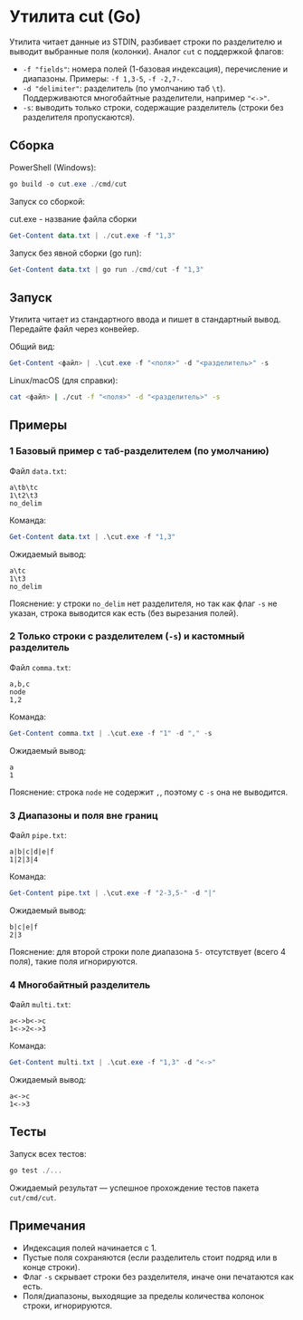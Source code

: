 # Утилита cut (Go)

Утилита читает данные из STDIN, разбивает строки по разделителю и выводит выбранные поля (колонки). Аналог `cut` с поддержкой флагов:

- `-f "fields"`: номера полей (1-базовая индексация), перечисление и диапазоны. Примеры: `-f 1,3-5`, `-f -2,7-`.
- `-d "delimiter"`: разделитель (по умолчанию таб `\t`). Поддерживаются многобайтные разделители, например `"<->"`.
- `-s`: выводить только строки, содержащие разделитель (строки без разделителя пропускаются).

## Сборка

PowerShell (Windows):

```powershell
go build -o cut.exe ./cmd/cut
```

Запуск со сборкой:

cut.exe - название файла сборки
```powershell
Get-Content data.txt | ./cut.exe -f "1,3"
```



Запуск без явной сборки (go run):

```powershell
Get-Content data.txt | go run ./cmd/cut -f "1,3"
```

## Запуск

Утилита читает из стандартного ввода и пишет в стандартный вывод. Передайте файл через конвейер.

Общий вид:

```powershell
Get-Content <файл> | .\cut.exe -f "<поля>" -d "<разделитель>" -s
```

Linux/macOS (для справки):

```bash
cat <файл> | ./cut -f "<поля>" -d "<разделитель>" -s
```

## Примеры

### 1 Базовый пример с таб-разделителем (по умолчанию)

Файл `data.txt`:

```
a\tb\tc
1\t2\t3
no_delim
```

Команда:

```powershell
Get-Content data.txt | .\cut.exe -f "1,3"
```

Ожидаемый вывод:

```
a\tc
1\t3
no_delim
```

Пояснение: у строки `no_delim` нет разделителя, но так как флаг `-s` не указан, строка выводится как есть (без вырезания полей).

### 2 Только строки с разделителем (`-s`) и кастомный разделитель

Файл `comma.txt`:

```
a,b,c
node
1,2
```

Команда:

```powershell
Get-Content comma.txt | .\cut.exe -f "1" -d "," -s
```

Ожидаемый вывод:

```
a
1
```

Пояснение: строка `node` не содержит `,`, поэтому с `-s` она не выводится.

### 3 Диапазоны и поля вне границ

Файл `pipe.txt`:

```
a|b|c|d|e|f
1|2|3|4
```

Команда:

```powershell
Get-Content pipe.txt | .\cut.exe -f "2-3,5-" -d "|"
```

Ожидаемый вывод:

```
b|c|e|f
2|3
```

Пояснение: для второй строки поле диапазона `5-` отсутствует (всего 4 поля), такие поля игнорируются.

### 4 Многобайтный разделитель

Файл `multi.txt`:

```
a<->b<->c
1<->2<->3
```

Команда:

```powershell
Get-Content multi.txt | .\cut.exe -f "1,3" -d "<->"
```

Ожидаемый вывод:

```
a<->c
1<->3
```

## Тесты

Запуск всех тестов:

```powershell
go test ./...
```

Ожидаемый результат — успешное прохождение тестов пакета `cut/cmd/cut`.

## Примечания

- Индексация полей начинается с 1.
- Пустые поля сохраняются (если разделитель стоит подряд или в конце строки).
- Флаг `-s` скрывает строки без разделителя, иначе они печатаются как есть.
- Поля/диапазоны, выходящие за пределы количества колонок строки, игнорируются.
